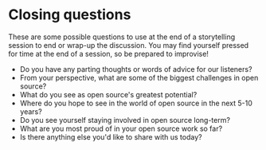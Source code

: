 # Closing questions

These are some possible questions to use at the end of a storytelling session
to end or wrap-up the discussion. You may find yourself pressed for time at
the end of a session, so be prepared to improvise!

* Do you have any parting thoughts or words of advice for our listeners?
* From your perspective, what are some of the biggest challenges in open
source?
* What do you see as open source's greatest potential?
* Where do you hope to see in the world of open source in the next 5-10
years?
* Do you see yourself staying involved in open source long-term?
* What are you most proud of in your open source work so far?
* Is there anything else you'd like to share with us today?
